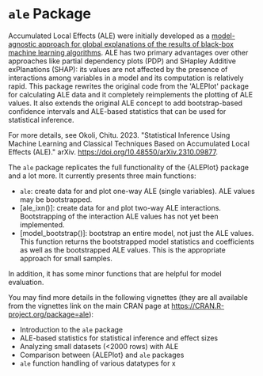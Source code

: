 # `ale` Package

Accumulated Local Effects (ALE) were initially developed as a [model-agnostic approach for global explanations of the results of black-box machine learning algorithms](https://www.doi.org/10.1111/rssb.12377 "Apley, Daniel W., and Jingyu Zhu. 'Visualizing the effects of predictor variables in black box supervised learning models.' Journal of the Royal Statistical Society Series B: Statistical Methodology 82.4 (2020): 1059-1086"). ALE has two primary advantages over other approaches like partial dependency plots (PDP) and SHapley Additive exPlanations (SHAP): its values are not affected by the presence of interactions among variables in a model and its computation is relatively rapid. This package rewrites the original code from the 'ALEPlot' package for calculating ALE data and it completely reimplements the plotting of ALE values. It also extends the original ALE concept to add bootstrap-based confidence intervals and ALE-based statistics that can be used for statistical inference.

For more details, see Okoli, Chitu. 2023. "Statistical Inference Using Machine Learning and Classical Techniques Based on Accumulated Local Effects (ALE)." arXiv. <https://doi.org/10.48550/arXiv.2310.09877>.

The `ale` package replicates the full functionality of the {ALEPlot} package and a lot more. It currently presents three main functions:

-   `ale`: create data for and plot one-way ALE (single variables). ALE values may be bootstrapped.
-   [ale_ixn()]: create data for and plot two-way ALE interactions. Bootstrapping of the interaction ALE values has not yet been implemented.
-   [model_bootstrap()]: bootstrap an entire model, not just the ALE values. This function returns the bootstrapped model statistics and coefficients as well as the bootstrapped ALE values. This is the appropriate approach for small samples.

In addition, it has some minor functions that are helpful for model evaluation.

You may find more details in the following vignettes (they are all available from the vignettes link on the main CRAN page at <https://CRAN.R-project.org/package=ale>):

-   Introduction to the `ale` package
-   ALE-based statistics for statistical inference and effect sizes
-   Analyzing small datasets (\<2000 rows) with ALE
-   Comparison between {ALEPlot} and `ale` packages
-   `ale` function handling of various datatypes for x
